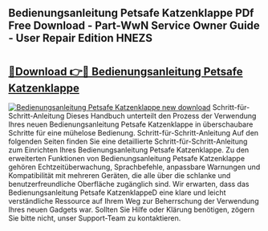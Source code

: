 ## Bedienungsanleitung Petsafe Katzenklappe PDf Free Download - Part-WwN Service Owner Guide - User Repair Edition HNEZS

# <h2><a href="http://df1977.blite.top/?on=Bedienungsanleitung+Petsafe+Katzenklappe">🔗Download 👉🔴 Bedienungsanleitung Petsafe Katzenklappe</a></h2>

[![Bedienungsanleitung Petsafe Katzenklappe new download](https://i.imgur.com/lujVjoI.png)](http://df1977.blite.top/?on=Bedienungsanleitung+Petsafe+Katzenklappe)
Schritt-für-Schritt-Anleitung Dieses Handbuch unterteilt den Prozess der Verwendung Ihres neuen Bedienungsanleitung Petsafe Katzenklappe in überschaubare Schritte für eine mühelose Bedienung. Schritt-für-Schritt-Anleitung Auf den folgenden Seiten finden Sie eine detaillierte Schritt-für-Schritt-Anleitung zum Einrichten Ihres Bedienungsanleitung Petsafe Katzenklappe. Zu den erweiterten Funktionen von Bedienungsanleitung Petsafe Katzenklappe gehören Echtzeitüberwachung, Sprachbefehle, anpassbare Warnungen und Kompatibilität mit mehreren Geräten, die alle über die schlanke und benutzerfreundliche Oberfläche zugänglich sind. Wir erwarten, dass das Bedienungsanleitung Petsafe KatzenklappeD eine klare und leicht verständliche Ressource auf Ihrem Weg zur Beherrschung der Verwendung Ihres neuen Gadgets war. Sollten Sie Hilfe oder Klärung benötigen, zögern Sie bitte nicht, unser Support-Team zu kontaktieren.

